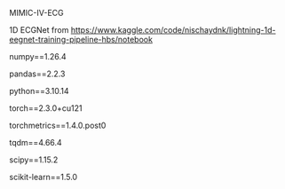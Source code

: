 MIMIC-IV-ECG 

1D ECGNet from https://www.kaggle.com/code/nischaydnk/lightning-1d-eegnet-training-pipeline-hbs/notebook

numpy==1.26.4 

pandas==2.2.3

python==3.10.14

torch==2.3.0+cu121

torchmetrics==1.4.0.post0

tqdm==4.66.4

scipy==1.15.2

scikit-learn==1.5.0

